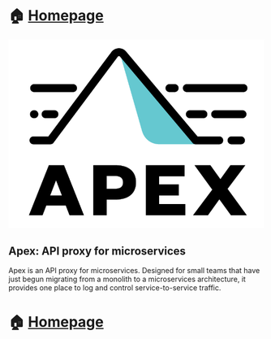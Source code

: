 # 🏠 [Homepage](https://apex-api-proxy.github.io/)

<p style="text-align: center;">
  <img src="images/logos/apex-logo.png" alt="Apex logo" />
</p>

## Apex: API proxy for microservices

Apex is an API proxy for microservices. Designed for small teams that have just begun migrating from a monolith to a microservices architecture, it provides one place to log and control service-to-service traffic.

# 🏠 [Homepage](https://apex-api-proxy.github.io/)
